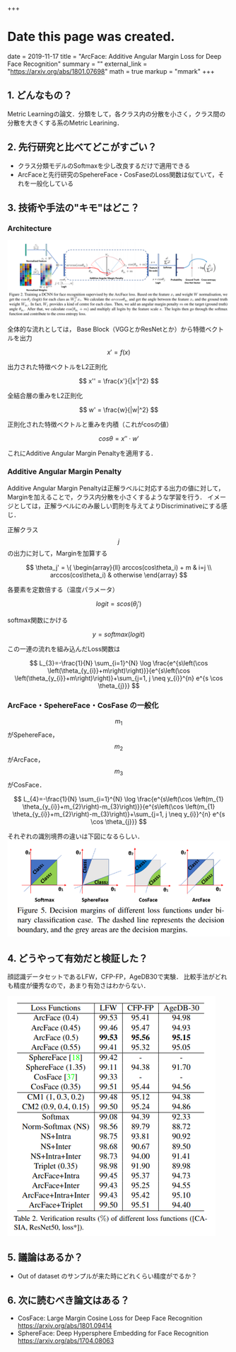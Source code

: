 +++
# Date this page was created.
date = 2019-11-17
title = "ArcFace: Additive Angular Margin Loss for Deep Face Recognition"
summary = ""
external_link = "https://arxiv.org/abs/1801.07698"
math = true
markup = "mmark"
+++

## 1. どんなもの？
Metric Learningの論文．分類をして，各クラス内の分散を小さく，クラス間の分散を大きくする系のMetric Learining．

## 2. 先行研究と比べてどこがすごい？
* クラス分類モデルのSoftmaxを少し改良するだけで適用できる
* ArcFaceと先行研究のSpehereFace・CosFaseのLoss関数は似ていて，それを一般化している

## 3. 技術や手法の"キモ"はどこ？
### Architecture
<img src="img/arc.png">

全体的な流れとしては，
Base Block（VGGとかResNetとか）から特徴ベクトルを出力

$$
x' = f(x)
$$

出力された特徴ベクトルをL2正則化

$$
x'' = \frac{x'}{|x'|^2}
$$

全結合層の重みをL2正則化

$$
w' = \frac{w}{|w|^2}
$$

正則化された特徴ベクトルと重みを内積（これがcosの値）

$$
cos\theta = x'' \cdot w'
$$

これにAdditive Angular Margin Penaltyを適用する．

### Additive Angular Margin Penalty
Additive Angular Margin Penaltyは正解ラベルに対応する出力の値に対して，Marginを加えることで，クラス内分散を小さくするような学習を行う．
イメージとしては，正解ラベルにのみ厳しい罰則を与えてよりDiscriminativeにする感じ．

正解クラス$$j$$の出力に対して，Marginを加算する

$$
\theta_j' = \{
\begin{array}{ll}
arccos(cos\theta_i) + m & i=j \\
arccos(cos\theta_i) & otherwise
\end{array}
$$

各要素を定数倍する（温度パラメータ）

$$
logit = s cos(\theta_j')
$$

softmax関数にかける

$$
y = softmax(logit)
$$

この一連の流れを組み込んだLoss関数は

$$
L_{3}=-\frac{1}{N} \sum_{i=1}^{N} \log \frac{e^{s\left(\cos \left(\theta_{y_{i}}+m\right)\right)}}{e^{s\left(\cos \left(\theta_{y_{i}}+m\right)\right)}+\sum_{j=1, j \neq y_{i}}^{n} e^{s \cos \theta_{j}}}
$$

### ArcFace・SpehereFace・CosFase の一般化
$$m_1$$がSpehereFace，$$m_2$$がArcFace，$$m_3$$がCosFace．

$$
L_{4}=-\frac{1}{N} \sum_{i=1}^{N} \log \frac{e^{s\left(\cos \left(m_{1} \theta_{y_{i}}+m_{2}\right)-m_{3}\right)}}{e^{s\left(\cos \left(m_{1} \theta_{y_{i}}+m_{2}\right)-m_{3}\right)}+\sum_{j=1, j \neq y_{i}}^{n} e^{s \cos \theta_{j}}}
$$

それぞれの識別境界の違いは下図になるらしい．
<img src="img/bou.png">

## 4. どうやって有効だと検証した？
顔認識データセットであるLFW，CFP-FP，AgeDB30で実験．
比較手法がどれも精度が優秀なので，あまり有効さはわからない．

<img src="img/res.png">

## 5. 議論はあるか？
* Out of dataset のサンプルが来た時にどれくらい精度がでるか？

## 6. 次に読むべき論文はある？
* CosFace: Large Margin Cosine Loss for Deep Face Recognition https://arxiv.org/abs/1801.09414
* SphereFace: Deep Hypersphere Embedding for Face Recognition https://arxiv.org/abs/1704.08063
